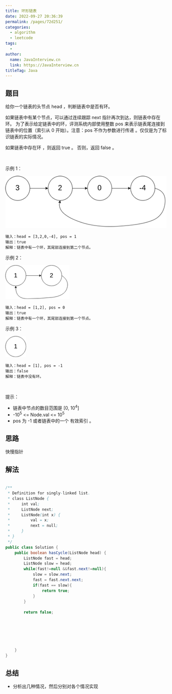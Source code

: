 ```yaml
---
title: 环形链表
date: 2022-09-27 20:36:39
permalink: /pages/72d251/
categories:
  - algorithm
  - leetcode
tags:
  - 
author: 
  name: JavaInterview.cn
  link: https://JavaInterview.cn
titleTag: Java
---
```


## 题目

给你一个链表的头节点 head ，判断链表中是否有环。

如果链表中有某个节点，可以通过连续跟踪 next 指针再次到达，则链表中存在环。 为了表示给定链表中的环，评测系统内部使用整数 pos 来表示链表尾连接到链表中的位置（索引从 0 开始）。注意：pos 不作为参数进行传递 。仅仅是为了标识链表的实际情况。

如果链表中存在环 ，则返回 true 。 否则，返回 false 。

 

示例 1：

![](/media/pictures/leetcode/circularlinkedlist.png)


    输入：head = [3,2,0,-4], pos = 1
    输出：true
    解释：链表中有一个环，其尾部连接到第二个节点。
示例 2：


![](/media/pictures/leetcode/circularlinkedlist_test2.png)

    输入：head = [1,2], pos = 0
    输出：true
    解释：链表中有一个环，其尾部连接到第一个节点。
示例 3：

![](/media/pictures/leetcode/circularlinkedlist_test3.png)


    输入：head = [1], pos = -1
    输出：false
    解释：链表中没有环。
 

提示：

- 链表中节点的数目范围是 [0, 10<sup>4</sup>]
- -10<sup>5</sup> <= Node.val <= 10<sup>5</sup>
- pos 为 -1 或者链表中的一个 有效索引 。


## 思路

快慢指针

## 解法
```java

/**
 * Definition for singly-linked list.
 * class ListNode {
 *     int val;
 *     ListNode next;
 *     ListNode(int x) {
 *         val = x;
 *         next = null;
 *     }
 * }
 */
public class Solution {
    public boolean hasCycle(ListNode head) {
        ListNode fast = head;
        ListNode slow = head;
        while(fast!=null &&fast.next!=null){
            slow = slow.next;
            fast = fast.next.next;
            if(fast == slow){
                return true;
            }
        }

        return false;






    }
}
```

## 总结

- 分析出几种情况，然后分别对各个情况实现 
